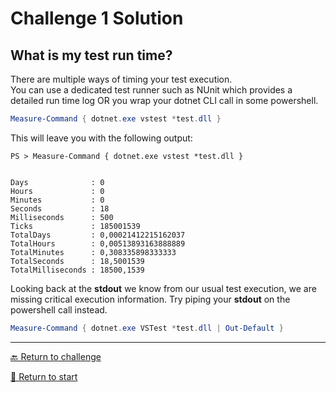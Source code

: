 # Challenge 1 Solution

## What is my test run time?

There are multiple ways of timing your test execution.  
You can use a dedicated test runner such as NUnit which provides a detailed run time log OR you wrap your dotnet CLI call in some powershell.  
  
```powershell
Measure-Command { dotnet.exe vstest *test.dll }
```

This will leave you with the following output:
```dos
PS > Measure-Command { dotnet.exe vstest *test.dll }


Days              : 0
Hours             : 0
Minutes           : 0
Seconds           : 18
Milliseconds      : 500
Ticks             : 185001539
TotalDays         : 0,00021412215162037
TotalHours        : 0,00513893163888889
TotalMinutes      : 0,308335898333333
TotalSeconds      : 18,5001539
TotalMilliseconds : 18500,1539
```

Looking back at the **stdout** we know from our usual test execution, we are missing critical execution information.
Try piping your **stdout** on the powershell call instead.

```powershell
Measure-Command { dotnet.exe VSTest *test.dll | Out-Default }
```

---------------------------------------
[🔙 Return to challenge](../challenge1.md)

[🚦 Return to start](../start.md)